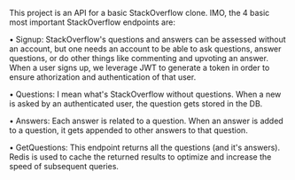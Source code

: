 This project is an API for a basic StackOverflow clone.
IMO, the 4 basic most important StackOverflow endpoints are:

•	Signup: StackOverflow's questions and answers can be assessed without an account, but one needs an account to be able to ask questions, answer questions, or do other things like commenting and upvoting an answer. When a user signs up, we leverage JWT to generate a token in order to ensure athorization and authentication of that user.

•	Questions: I mean what's StackOverflow without questions. When a new is asked by an authenticated user, the question gets stored in the DB.

•	Answers: Each answer is related to a question. When an answer is added to a question, it gets appended to other answers to that question.

• GetQuestions: This endpoint returns all the questions (and it's answers). Redis is used to cache the returned results to optimize and increase the speed of subsequent queries.
